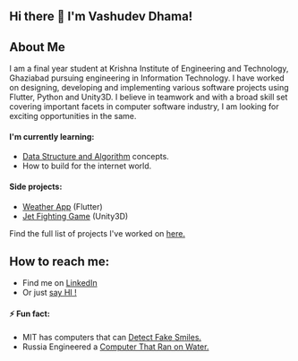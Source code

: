 ## Hi there 👋 I'm Vashudev Dhama!

<!--
**vashudevdhama/vashudevdhama** is a ✨ _special_ ✨ repository because its `README.md` (this file) appears on your GitHub profile.

Here are some ideas to get you started:

- 🔭 I’m currently working on ...
- 🌱 I’m currently learning ...
- 👯 I’m looking to collaborate on ...
- 🤔 I’m looking for help with ...
- 💬 Ask me about ...
- 📫 How to reach me: ...
- 😄 Pronouns: ...
- ⚡ Fun fact: ...
-->
## About Me
I am a final year student at Krishna Institute of Engineering and Technology, Ghaziabad pursuing engineering in Information Technology. I have worked on designing, developing and implementing various software projects using Flutter, Python and Unity3D. I believe in teamwork and with a broad skill set covering important facets in computer software industry, I am looking for exciting opportunities in the same.
#### I'm currently learning:
- [Data Structure and Algorithm](https://github.com/vashudevdhama/DSA#dsa) concepts.
- How to build for the internet world.
#### Side projects:
- [Weather App](https://github.com/vashudevdhama/weather_app_flutter#climate_flutter-) (Flutter)
- [Jet Fighting Game](https://github.com/vashudevdhama/Jet_Fighting#jet_fighting) (Unity3D)

Find the full list of projects I've worked on [here.](https://github.com/vashudevdhama?tab=repositories)
## How to reach me:
- Find me on [LinkedIn](https://linkedin.com/in/vashudevdhama)
- Or just [say HI !](mailto:dhamavashudev@gmail.com)
#### ⚡ Fun fact:
- MIT has computers that can [Detect Fake Smiles.](http://news.mit.edu/2012/smile-detector-0525)
- Russia Engineered a [Computer That Ran on Water.](https://gizmodo.com/the-russian-computer-that-ran-on-water-5879106)
